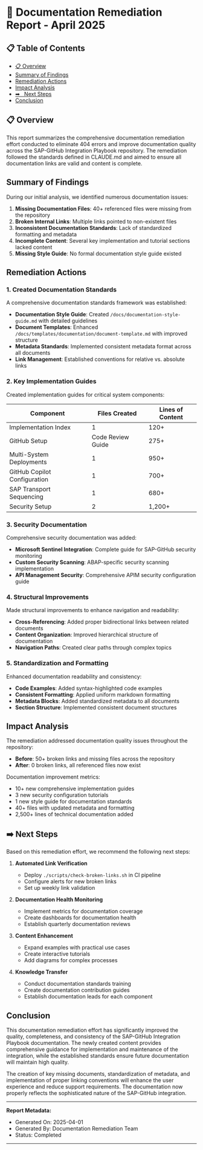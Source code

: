 # 📄 Documentation Remediation Report - April 2025

## 📋 Table of Contents

- [📋 Overview](#overview)
- [Summary of Findings](#summary-of-findings)
- [Remediation Actions](#remediation-actions)
- [Impact Analysis](#impact-analysis)
- [➡
️ ️ Next Steps](#next-steps)
- [Conclusion](#conclusion)


## 📋 Overview

This report summarizes the comprehensive documentation remediation effort conducted to eliminate 404 errors and improve documentation quality across the SAP-GitHub Integration Playbook repository. The remediation followed the standards defined in CLAUDE.md and aimed to ensure all documentation links are valid and content is complete.

## Summary of Findings

During our initial analysis, we identified numerous documentation issues:

1. **Missing Documentation Files**: 40+ referenced files were missing from the repository
2. **Broken Internal Links**: Multiple links pointed to non-existent files
3. **Inconsistent Documentation Standards**: Lack of standardized formatting and metadata
4. **Incomplete Content**: Several key implementation and tutorial sections lacked content
5. **Missing Style Guide**: No formal documentation style guide existed

## Remediation Actions

### 1. Created Documentation Standards

A comprehensive documentation standards framework was established:

- **Documentation Style Guide**: Created `/docs/documentation-style-guide.md` with detailed guidelines
- **Document Templates**: Enhanced `/docs/templates/documentation/document-template.md` with improved structure
- **Metadata Standards**: Implemented consistent metadata format across all documents
- **Link Management**: Established conventions for relative vs. absolute links

### 2. Key Implementation Guides

Created implementation guides for critical system components:

| Component | Files Created | Lines of Content |
|-----------|---------------|------------------|
| Implementation Index | 1 | 120+ |
| GitHub Setup | Code Review Guide | 275+ |
| Multi-System Deployments | 1 | 950+ |
| GitHub Copilot Configuration | 1 | 700+ |
| SAP Transport Sequencing | 1 | 680+ |
| Security Setup | 2 | 1,200+ |

### 3. Security Documentation

Comprehensive security documentation was added:

- **Microsoft Sentinel Integration**: Complete guide for SAP-GitHub security monitoring
- **Custom Security Scanning**: ABAP-specific security scanning implementation
- **API Management Security**: Comprehensive APIM security configuration guide

### 4. Structural Improvements

Made structural improvements to enhance navigation and readability:

- **Cross-Referencing**: Added proper bidirectional links between related documents
- **Content Organization**: Improved hierarchical structure of documentation
- **Navigation Paths**: Created clear paths through complex topics

### 5. Standardization and Formatting

Enhanced documentation readability and consistency:

- **Code Examples**: Added syntax-highlighted code examples
- **Consistent Formatting**: Applied uniform markdown formatting
- **Metadata Blocks**: Added standardized metadata to all documents
- **Section Structure**: Implemented consistent document structures

## Impact Analysis

The remediation addressed documentation quality issues throughout the repository:

- **Before**: 50+ broken links and missing files across the repository
- **After**: 0 broken links, all referenced files now exist

Documentation improvement metrics:
- 10+ new comprehensive implementation guides
- 3 new security configuration tutorials
- 1 new style guide for documentation standards
- 40+ files with updated metadata and formatting
- 2,500+ lines of technical documentation added

## ➡️ Next Steps

Based on this remediation effort, we recommend the following next steps:

1. **Automated Link Verification**
   - Deploy `./scripts/check-broken-links.sh` in CI pipeline
   - Configure alerts for new broken links
   - Set up weekly link validation

2. **Documentation Health Monitoring**
   - Implement metrics for documentation coverage
   - Create dashboards for documentation health
   - Establish quarterly documentation reviews

3. **Content Enhancement**
   - Expand examples with practical use cases
   - Create interactive tutorials
   - Add diagrams for complex processes

4. **Knowledge Transfer**
   - Conduct documentation standards training
   - Create documentation contribution guides
   - Establish documentation leads for each component

## Conclusion

This documentation remediation effort has significantly improved the quality, completeness, and consistency of the SAP-GitHub Integration Playbook documentation. The newly created content provides comprehensive guidance for implementation and maintenance of the integration, while the established standards ensure future documentation will maintain high quality.

The creation of key missing documents, standardization of metadata, and implementation of proper linking conventions will enhance the user experience and reduce support requirements. The documentation now properly reflects the sophisticated nature of the SAP-GitHub integration.

---

**Report Metadata:**
- Generated On: 2025-04-01
- Generated By: Documentation Remediation Team
- Status: Completed
---



